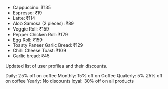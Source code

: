 + Cappuccino: ₹135
+ Espresso: ₹19
+ Latte: ₹114
+ Aloo Samosa (2 pieces): ₹89
+ Veggie Roll: ₹159
+ Pepper Chicken Roll: ₹179
+ Egg Roll: ₹159
+ Toasty Paneer Garlic Bread: ₹129
+ Chilli Cheese Toast: ₹109
+ Garlic bread: ₹45


Updated list of user profiles and their discounts.

Daily: 25% off on coffee
Monthly: 15% off on Coffee
Quaterly: 5% 25% off on coffee
Yearly: No discounts
loyal: 30% off on all products



